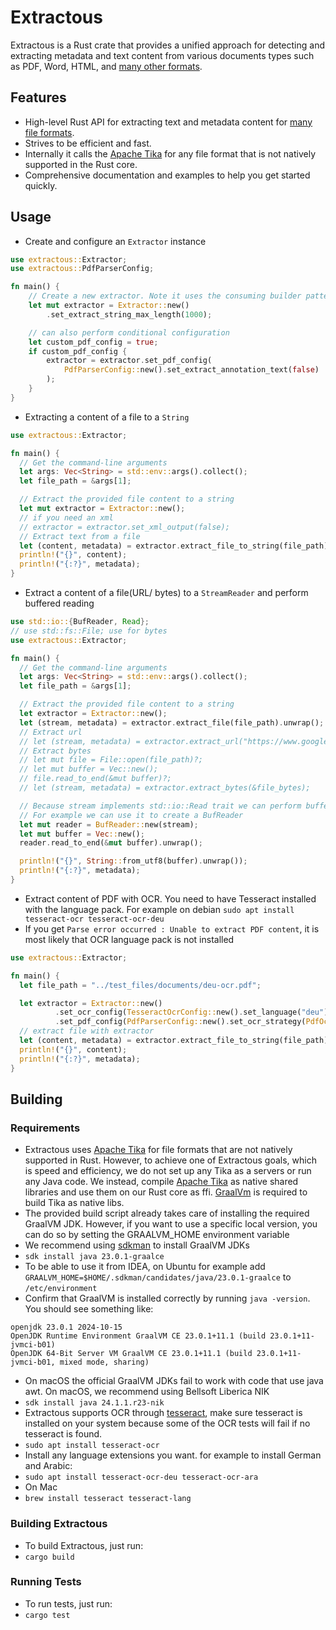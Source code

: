 # Extractous

Extractous is a Rust crate that provides a unified approach for detecting and extracting metadata and text content from
various documents
types such as PDF, Word, HTML, and [many other formats](#supported-file-formats).

## Features

* High-level Rust API for extracting text and metadata content for [many file formats](#supported-file-formats).
* Strives to be efficient and fast.
* Internally it calls the [Apache Tika](https://tika.apache.org/) for any file format that is not natively supported in the Rust core.
* Comprehensive documentation and examples to help you get started quickly.

## Usage

* Create and configure an `Extractor` instance
```rust
use extractous::Extractor;
use extractous::PdfParserConfig;

fn main() {
    // Create a new extractor. Note it uses the consuming builder pattern
    let mut extractor = Extractor::new()
        .set_extract_string_max_length(1000);

    // can also perform conditional configuration
    let custom_pdf_config = true;
    if custom_pdf_config {
        extractor = extractor.set_pdf_config(
            PdfParserConfig::new().set_extract_annotation_text(false)
        );
    }
}
```

* Extracting a content of a file to a `String`
```rust
use extractous::Extractor;

fn main() {
  // Get the command-line arguments
  let args: Vec<String> = std::env::args().collect();
  let file_path = &args[1];

  // Extract the provided file content to a string
  let mut extractor = Extractor::new();
  // if you need an xml
  // extractor = extractor.set_xml_output(false);
  // Extract text from a file
  let (content, metadata) = extractor.extract_file_to_string(file_path).unwrap();
  println!("{}", content);
  println!("{:?}", metadata);
}
```

* Extract a content of a file(URL/ bytes) to a `StreamReader` and perform buffered reading
```rust
use std::io::{BufReader, Read};
// use std::fs::File; use for bytes
use extractous::Extractor;

fn main() {
  // Get the command-line arguments
  let args: Vec<String> = std::env::args().collect();
  let file_path = &args[1];

  // Extract the provided file content to a string
  let extractor = Extractor::new();
  let (stream, metadata) = extractor.extract_file(file_path).unwrap();
  // Extract url
  // let (stream, metadata) = extractor.extract_url("https://www.google.com/").unwrap();
  // Extract bytes
  // let mut file = File::open(file_path)?;
  // let mut buffer = Vec::new();
  // file.read_to_end(&mut buffer)?;
  // let (stream, metadata) = extractor.extract_bytes(&file_bytes);

  // Because stream implements std::io::Read trait we can perform buffered reading
  // For example we can use it to create a BufReader
  let mut reader = BufReader::new(stream);
  let mut buffer = Vec::new();
  reader.read_to_end(&mut buffer).unwrap();

  println!("{}", String::from_utf8(buffer).unwrap());
  println!("{:?}", metadata);
}
```

* Extract content of PDF with OCR. You need to have Tesseract installed with the language pack. For example on debian `sudo apt install tesseract-ocr tesseract-ocr-deu`
* If you get `Parse error occurred : Unable to extract PDF content`, it is most likely that OCR language pack is not installed
```rust
use extractous::Extractor;

fn main() {
  let file_path = "../test_files/documents/deu-ocr.pdf";

  let extractor = Extractor::new()
          .set_ocr_config(TesseractOcrConfig::new().set_language("deu"))
          .set_pdf_config(PdfParserConfig::new().set_ocr_strategy(PdfOcrStrategy::OCR_ONLY));
  // extract file with extractor
  let (content, metadata) = extractor.extract_file_to_string(file_path).unwrap();
  println!("{}", content);
  println!("{:?}", metadata);
}
```


## Building

### Requirements
* Extractous uses [Apache Tika](https://tika.apache.org/) for file formats that are not natively supported in Rust.
  However, to achieve one of Extractous goals, which is speed and efficiency, we do not set up any Tika as a servers or
  run any Java code. We instead, compile [Apache Tika](https://tika.apache.org/) as native shared libraries and use
  them on our Rust core as ffi. [GraalVm](https://www.graalvm.org/) is required to build Tika as native libs.
* The provided build script already takes care of installing the required GraalVM JDK. However, if you want to use a
  specific local version, you can do so by setting the GRAALVM_HOME environment variable
* We recommend using [sdkman](https://sdkman.io/install) to install GraalVM JDKs
* `sdk install java 23.0.1-graalce`
* To be able to use it from IDEA, on Ubuntu for example add `GRAALVM_HOME=$HOME/.sdkman/candidates/java/23.0.1-graalce` to `/etc/environment`
* Confirm that GraalVM is installed correctly by running `java -version`. You should see something like:
```text
openjdk 23.0.1 2024-10-15
OpenJDK Runtime Environment GraalVM CE 23.0.1+11.1 (build 23.0.1+11-jvmci-b01)
OpenJDK 64-Bit Server VM GraalVM CE 23.0.1+11.1 (build 23.0.1+11-jvmci-b01, mixed mode, sharing)
```
* On macOS the official GraalVM JDKs fail to work with code that use java awt. On macOS, we recommend using
  Bellsoft Liberica NIK
* `sdk install java 24.1.1.r23-nik`
* Extractous supports OCR through [tesseract](https://github.com/tesseract-ocr/tesseract), make sure tesseract is
installed on your system because some of the OCR tests will fail if no tesseract is found.
* `sudo apt install tesseract-ocr`
* Install any language extensions you want. for example to install German and Arabic:
* `sudo apt install tesseract-ocr-deu tesseract-ocr-ara`
* On Mac
* `brew install tesseract tesseract-lang`

### Building Extractous
* To build Extractous, just run:
* `cargo build`

### Running Tests
* To run tests, just run:
* `cargo test`
